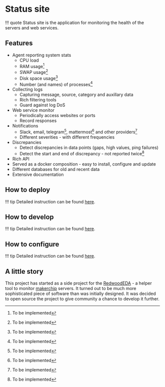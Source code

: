 # Status site

!!! quote
	Status site is the application for monitoring the health of the servers and web services.

## Features

* Agent reporting system stats
	- CPU load
	- RAM usage[^1]
	- SWAP usage[^1]
	- Disk space usage[^1]
	- Number (and names) of processes[^1]
* Collecting logs
	- Capturing message, source, category and auxillary data
	- Rich filtering tools
	- Guard against log DoS
* Web service monitor
	- Periodically access websites or ports
	- Record responses
* Notifications
	- Slack, email, telegram[^1], mattermost[^1] and other providers[^1]
	- Different severities - with different frequencies
* Discrepancies
	- Detect discrepancies in data points (gaps, high values, ping failures)
	- Detect the start and end of discrepancy - not reported twice[^1]
* Rich API
* Served as a docker composition - easy to install, configure and update
* Different databases for old and recent data
* Extensive documentation

[^1]: To be implemented

## How to deploy

!!! tip
	Detailed instruction can be found [here](deployment/).

## How to develop

!!! tip
	Detailed instruction can be found [here](development/).

## How to configure

!!! tip
	Detailed instruction can be found [here](configuration/).

## A little story

This project has started as a side project for the [RedwoodEDA](http://www.redwoodeda.com) - a helper tool to monitor [makerchip](http://makerchip.com) servers.
It turned out to be much more sophisticated piece of software than was initially designed.
It was decided to open source the project to give community a chance to develop it further.
